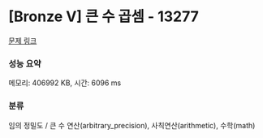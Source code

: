 # [Bronze V] 큰 수 곱셈 - 13277 

[문제 링크](https://www.acmicpc.net/problem/13277) 

### 성능 요약

메모리: 406992 KB, 시간: 6096 ms

### 분류

임의 정밀도 / 큰 수 연산(arbitrary_precision), 사칙연산(arithmetic), 수학(math)

